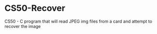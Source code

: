 # CS50-Recover
CS50 - C program that will read JPEG img files from a card and attempt to recover the image
